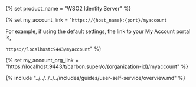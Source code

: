 {% set product_name = "WSO2 Identity Server" %}

{% set my_account_link = "<code>https://{host_name}:{port}/myaccount</code>

For example, if using the default settings, the link to your My Account portal is,

<code>https://localhost:9443/myaccount</code>" %}

{% set my_account_org_link = "https://localhost:9443/t/carbon.super/o/{organization-id}/myaccount" %}

{% include "../../../../../includes/guides/user-self-service/overview.md" %}
